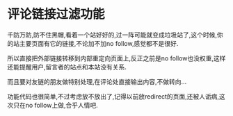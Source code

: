 # 评论链接过滤功能

千防万防,防不住黑帽,看着一个站好好的,过一阵可能就变成垃圾站了,这个时候,你的站主要页面有它的链接,不论加不加no follow,感觉都不是很好. 

所以直接把外部链接转移到内部重定向页面上,反正之前是no follow也没权重,这样还能提醒用户,留言者的站点和本站没有关系. 

而且要对友链的朋友做特别处理,在评论处直接输出内容,不做转向... 

功能代码也很简单,不过考虑放不放出了,记得以前放redirect的页面,还被人诟病,这次只在no follow上做,合乎人情吧.

